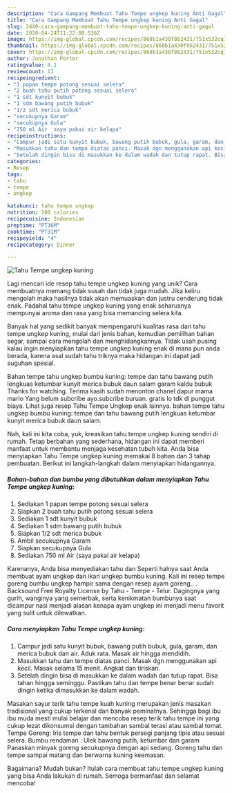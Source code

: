 ```yaml
---
description: "Cara Gampang Membuat Tahu Tempe ungkep kuning Anti Gagal"
title: "Cara Gampang Membuat Tahu Tempe ungkep kuning Anti Gagal"
slug: 2440-cara-gampang-membuat-tahu-tempe-ungkep-kuning-anti-gagal
date: 2020-04-24T11:22:08.536Z
image: https://img-global.cpcdn.com/recipes/868b1a430f862431/751x532cq70/tahu-tempe-ungkep-kuning-foto-resep-utama.jpg
thumbnail: https://img-global.cpcdn.com/recipes/868b1a430f862431/751x532cq70/tahu-tempe-ungkep-kuning-foto-resep-utama.jpg
cover: https://img-global.cpcdn.com/recipes/868b1a430f862431/751x532cq70/tahu-tempe-ungkep-kuning-foto-resep-utama.jpg
author: Jonathan Porter
ratingvalue: 4.1
reviewcount: 13
recipeingredient:
- "1 papan tempe potong sesuai selera"
- "2 buah tahu putih potong sesuai selera"
- "1 sdt kunyit bubuk"
- "1 sdm bawang putih bubuk"
- "1/2 sdt merica bubuk"
- "secukupnya Garam"
- "secukupnya Gula"
- "750 ml Air  saya pakai air kelapa"
recipeinstructions:
- "Campur jadi satu kunyit bubuk, bawang putih bubuk, gula, garam, dan merica bubuk dan air. Aduk rata. Masak air hingga mendidih."
- "Masukkan tahu dan tempe diatas panci. Masak dgn menggunakan api kecil. Masak selama 15 menit. Angkat dan tiriskan."
- "Setelah dingin bisa di masukkan ke dalam wadah dan tutup rapat. Bisa tahan hingga seminggu. Pastikan tahu dan tempe benar benar sudah dingin ketika dimasukkan ke dalam wadah."
categories:
- Resep
tags:
- tahu
- tempe
- ungkep

katakunci: tahu tempe ungkep 
nutrition: 100 calories
recipecuisine: Indonesian
preptime: "PT36M"
cooktime: "PT31M"
recipeyield: "4"
recipecategory: Dinner

---
```



![Tahu Tempe ungkep kuning](https://img-global.cpcdn.com/recipes/868b1a430f862431/751x532cq70/tahu-tempe-ungkep-kuning-foto-resep-utama.jpg)

Lagi mencari ide resep tahu tempe ungkep kuning yang unik? Cara membuatnya memang tidak susah dan tidak juga mudah. Jika keliru mengolah maka hasilnya tidak akan memuaskan dan justru cenderung tidak enak. Padahal tahu tempe ungkep kuning yang enak seharusnya mempunyai aroma dan rasa yang bisa memancing selera kita.

Banyak hal yang sedikit banyak mempengaruhi kualitas rasa dari tahu tempe ungkep kuning, mulai dari jenis bahan, kemudian pemilihan bahan segar, sampai cara mengolah dan menghidangkannya. Tidak usah pusing kalau ingin menyiapkan tahu tempe ungkep kuning enak di mana pun anda berada, karena asal sudah tahu triknya maka hidangan ini dapat jadi suguhan spesial.

Bahan tempe tahu ungkep bumbu kuning: tempe dan tahu bawang putih lengkuas ketumbar kunyit merica bubuk daun salam garam kaldu bubuk Thanks for watching. Terima kasih sudah menonton chanel dapur mama mario Yang belum subcribe ayo.subcribe buruan. gratis lo tdk di punggut biaya. Lihat juga resep Tahu Tempe Ungkep enak lainnya. bahan tempe tahu ungkep bumbu kuning: tempe dan tahu bawang putih lengkuas ketumbar kunyit merica bubuk daun salam.


Nah, kali ini kita coba, yuk, kreasikan tahu tempe ungkep kuning sendiri di rumah. Tetap berbahan yang sederhana, hidangan ini dapat memberi manfaat untuk membantu menjaga kesehatan tubuh kita. Anda bisa menyiapkan Tahu Tempe ungkep kuning memakai 8 bahan dan 3 tahap pembuatan. Berikut ini langkah-langkah dalam menyiapkan hidangannya.

<!--inarticleads1-->

##### Bahan-bahan dan bumbu yang dibutuhkan dalam menyiapkan Tahu Tempe ungkep kuning:

1. Sediakan 1 papan tempe potong sesuai selera
1. Siapkan 2 buah tahu putih potong sesuai selera
1. Sediakan 1 sdt kunyit bubuk
1. Sediakan 1 sdm bawang putih bubuk
1. Siapkan 1/2 sdt merica bubuk
1. Ambil secukupnya Garam
1. Siapkan secukupnya Gula
1. Sediakan 750 ml Air  (saya pakai air kelapa)


Karenanya, Anda bisa menyediakan tahu dan Seperti halnya saat Anda membuat ayam ungkep dan ikan ungkep bumbu kuning. Kali ini resep tempe goreng bumbu ungkep hampir sama dengan resep ayam goreng.. . Backsound Free Royalty License by Tahu - Tempe - Telur. Dagingnya yang gurih, wanginya yang semerbak, serta kenikmatan bumbunya saat dicampur nasi menjadi alasan kenapa ayam ungkep ini menjadi menu favorit yang sulit untuk dilewatkan. 

<!--inarticleads2-->

##### Cara menyiapkan Tahu Tempe ungkep kuning:

1. Campur jadi satu kunyit bubuk, bawang putih bubuk, gula, garam, dan merica bubuk dan air. Aduk rata. Masak air hingga mendidih.
1. Masukkan tahu dan tempe diatas panci. Masak dgn menggunakan api kecil. Masak selama 15 menit. Angkat dan tiriskan.
1. Setelah dingin bisa di masukkan ke dalam wadah dan tutup rapat. Bisa tahan hingga seminggu. Pastikan tahu dan tempe benar benar sudah dingin ketika dimasukkan ke dalam wadah.


Masakan sayur terik tahu tempe kuah kuning merupakan jenis masakan tradisional yang cukup terkenal dan banyak peminatnya. Sehingga bagi ibu ibu muda mesti mulai belajar dan mencoba resep terik tahu tempe ini yang cukup lezat dikonsumsi dengan tambahan sambal terasi atau sambal tomat. Tempe Goreng: Iris tempe dan tahu bentuk persegi panjang tipis atau sesuai selera. Bumbu rendaman : Ulek bawang putih, ketumbar dan garam Panaskan minyak goreng secukupnya dengan api sedang. Goreng tahu dan tempe sampai matang dan berwarna kuning keemasan. 

Bagaimana? Mudah bukan? Itulah cara membuat tahu tempe ungkep kuning yang bisa Anda lakukan di rumah. Semoga bermanfaat dan selamat mencoba!
